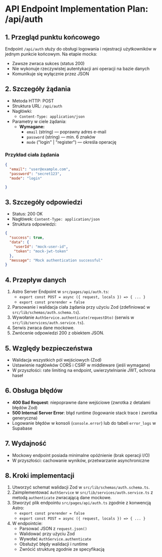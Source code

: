 # API Endpoint Implementation Plan: /api/auth

## 1. Przegląd punktu końcowego
Endpoint `/api/auth` służy do obsługi logowania i rejestracji użytkowników w jednym punkcie końcowym. Na etapie mocka:
- Zawsze zwraca sukces (status 200)
- Nie wykonuje rzeczywistej autentykacji ani operacji na bazie danych
- Komunikuje się wyłącznie przez JSON

## 2. Szczegóły żądania
- Metoda HTTP: POST
- Struktura URL: `/api/auth`
- Nagłówki:
  - `Content-Type: application/json`
- Parametry w ciele żądania:
  - **Wymagane:**
    - `email` (string) — poprawny adres e-mail
    - `password` (string) — min. 6 znaków
    - `mode` ("login" | "register") — określa operację


### Przykład ciała żądania
```json
{
  "email": "user@example.com",
  "password": "secret123",
  "mode": "login"

}
```

## 3. Szczegóły odpowiedzi
- Status: 200 OK
- Nagłówek: `Content-Type: application/json`
- Struktura odpowiedzi:
```json
{
  "success": true,
  "data": {
    "userId": "mock-user-id",
    "token": "mock-jwt-token"
  },
  "message": "Mock authentication successful"
}
```

## 4. Przepływ danych
1. Astro Server Endpoint w `src/pages/api/auth.ts`:
   - `export const POST = async ({ request, locals }) => { ... }`
   - `export const prerender = false`
2. Parsowanie i walidacja ciała żądania przy użyciu Zod (zdefiniować w `src/lib/schemas/auth.schema.ts`).
3. Wywołanie `AuthService.authenticate(requestDto)` (serwis w `src/lib/services/auth.service.ts`).
4. Serwis zwraca dane mockowe.
5. Zwrócenie odpowiedzi 200 z obiektem JSON.

## 5. Względy bezpieczeństwa
- Walidacja wszystkich pól wejściowych (Zod)
- Ustawienie nagłówków CORS i CSRF w middleware (jeśli wymagane)
- W przyszłości: rate limiting na endpoint, uwierzytelnianie JWT, ochrona haseł

## 6. Obsługa błędów
- **400 Bad Request**: niepoprawne dane wejściowe (zwrotka z detalami błędów Zod)
- **500 Internal Server Error**: błąd runtime (logowanie stack trace i zwrotka generyczna)
- Logowanie błędów w konsoli (`console.error`) lub do tabeli `error_logs` w Supabase

## 7. Wydajność
- Mockowy endpoint posiada minimalne opóźnienie (brak operacji I/O)
- W przyszłości: cachowanie wyników, przetwarzanie asynchroniczne

## 8. Kroki implementacji
1. Utworzyć schemat walidacji Zod w `src/lib/schemas/auth.schema.ts`.
2. Zaimplementować `AuthService` w `src/lib/services/auth.service.ts` z metodą `authenticate` zwracającą dane mockowe.
3. Stworzyć plik endpointu `src/pages/api/auth.ts` zgodnie z konwencją Astro:
   - `export const prerender = false`
   - `export const POST = async ({ request, locals }) => { ... }`
4. W endpointcie:
   - Parsować JSON z `request.json()`
   - Walidować przy użyciu Zod
   - Wywołać `AuthService.authenticate`
   - Obsłużyć błędy walidacji i runtime
   - Zwrócić strukturę zgodnie ze specyfikacją
